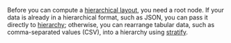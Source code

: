 Before you can compute a [hierarchical layout](https://pub.dev/documentation/d4_hierarchy/latest/d4_hierarchy/d4_hierarchy-library.html), you need a root node. If your data is already in a hierarchical format, such as JSON, you can pass it directly to [hierarchy](https://pub.dev/documentation/d4_hierarchy/latest/d4_hierarchy/hierarchy.html); otherwise, you can rearrange tabular data, such as comma-separated values (CSV), into a hierarchy using [stratify](https://pub.dev/documentation/d4_hierarchy/latest/d4_hierarchy/Stratify-class.html).